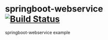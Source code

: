 # springboot-webservice [![Build Status](https://travis-ci.org/miiinee/springboot-webservice.svg?branch=master)](https://travis-ci.org/miiinee/springboot-webservice)
springboot-webservice example
